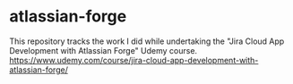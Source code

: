 # atlassian-forge
This repository tracks the work I did while undertaking the "Jira Cloud App Development with Atlassian Forge" Udemy course. https://www.udemy.com/course/jira-cloud-app-development-with-atlassian-forge/
